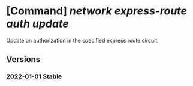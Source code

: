 # [Command] _network express-route auth update_

Update an authorization in the specified express route circuit.

## Versions

### [2022-01-01](/Resources/mgmt-plane/L3N1YnNjcmlwdGlvbnMve30vcmVzb3VyY2Vncm91cHMve30vcHJvdmlkZXJzL21pY3Jvc29mdC5uZXR3b3JrL2V4cHJlc3Nyb3V0ZWNpcmN1aXRzL3t9L2F1dGhvcml6YXRpb25zL3t9/2022-01-01.xml) **Stable**

<!-- mgmt-plane /subscriptions/{}/resourcegroups/{}/providers/microsoft.network/expressroutecircuits/{}/authorizations/{} 2022-01-01 -->
